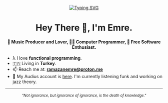 <div align="center">

[![Typing SVG](https://readme-typing-svg.herokuapp.com?font=Source+Code+Pro&color=%23FF4500&size=27&center=true&vCenter=true&height=100&lines=Free+Software;GNU%2FLinux;Unreol+Freedom)](https://git.io/typing-svg)
  
</div>

<h1 align="center">Hey There 👋, I'm Emre.</h1>
<h4 align="center">🎹 Music Producer and Lover, 👨‍💻 Computer Programmer, 🐧 Free Software Enthusiast.</h3>

- λ I love **functional programming**.
- 🇹🇷 Living in **Turkey**.
- 📫 Reach me at: **ramazanemre@proton.me**
- 🎹 My Audius account is [here](https://audius.co/emreasaurus). I'm currently listening funk and working on jazz theory.

---

<div align="center">
  <small><i>"Not ignorance, but ignorance of ignorance, is the death of knowledge."</i></small>
</div>
